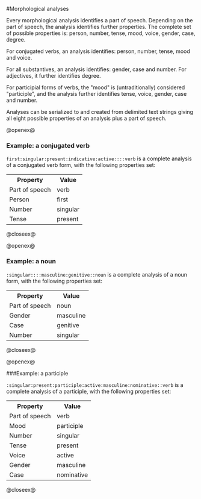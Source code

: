 
#Morphological analyses


Every morphological analysis identifies a part of speech. Depending on the part of speech, the analysis identifies further properties. The complete set of possible properties is:  person, number, tense, mood, voice, gender, case, degree.


For conjugated verbs, an analysis identifies:  person, number, tense, mood and voice.


For all substantives, an analysis identifies: gender, case and number.  For adjectives, it
further identifies degree.

For participial forms of verbs, the "mood" is (untraditionally) considered "participle", and the analysis further identifies
tense, voice, gender, case and number.

Analyses can be serialized to and created from delimited text strings giving all eight possible properties of an analysis plus a
part of speech.

@openex@


### Example: a conjugated verb ###


  

  <code
  concordion:set="#verb">first:singular:present:indicative:active::::verb</code>
  is a complete analysis of a conjugated verb form, with the following   properties set:


  <table>
    <tr>
      <th>Property</th><th>Value</th>
    </tr>
    <tr>
      <td>Part of speech</td>
      <td concordion:assertEquals="getPoS(#verb)">verb</td>
    </tr>
 <tr>
      <td>Person</td>
      <td concordion:assertEquals="getPerson(#verb)">first</td>
    </tr>
<tr>
      <td>Number</td>
      <td concordion:assertEquals="getNumber(#verb)">singular</td>
    </tr>
<tr>
      <td>Tense</td>
      <td concordion:assertEquals="getTense(#verb)">present</td>
    </tr>

  </table>


  @closeex@


@openex@

### Example: a noun ###


  
<code
  concordion:set="#noun">:singular::::masculine:genitive::noun</code>
  is a complete analysis of a noun form, with the following   properties set:


  <table>
    <tr>
      <th>Property</th><th>Value</th>
    </tr>
    <tr>
      <td>Part of speech</td>
      <td concordion:assertEquals="getPoS(#noun)">noun</td>
    </tr>
<tr>
      <td>Gender</td>
      <td concordion:assertEquals="getGender(#noun)">masculine</td>
    </tr>

<tr>
      <td>Case</td>
      <td concordion:assertEquals="getCase(#noun)">genitive</td>
    </tr>

<tr>
      <td>Number</td>
      <td concordion:assertEquals="getNumber(#noun)">singular</td>
    </tr>

  </table>

@closeex@



@openex@


###Example: a participle
  
 
  <code
  concordion:set="#ptcpl">:singular:present:participle:active:masculine:nominative::verb</code>
  is a complete analysis of a participle, with the following   properties set:




  <table>
    <tr>
      <th>Property</th><th>Value</th>
    </tr>
    <tr>
      <td>Part of speech</td>
      <td concordion:assertEquals="getPoS(#ptcpl)">verb</td>
    </tr>

<tr>
      <td>Mood</td>
      <td concordion:assertEquals="getMood(#ptcpl)">participle</td>
    </tr>

<tr>
      <td>Number</td>
      <td concordion:assertEquals="getNumber(#ptcpl)">singular</td>
    </tr>

<tr>
      <td>Tense</td>
      <td concordion:assertEquals="getTense(#ptcpl)">present</td>
    </tr>

<tr>
      <td>Voice</td>
      <td concordion:assertEquals="getVoice(#ptcpl)">active</td>
    </tr>

<tr>
      <td>Gender</td>
      <td concordion:assertEquals="getGender(#ptcpl)">masculine</td>
    </tr>

<tr>
      <td>Case</td>
      <td concordion:assertEquals="getCase(#ptcpl)">nominative</td>
    </tr>

    
  </table>

@closeex@